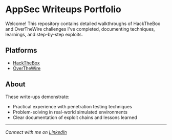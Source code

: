 # AppSec Writeups Portfolio

Welcome! This repository contains detailed walkthroughs of HackTheBox and OverTheWire challenges I've completed, documenting techniques, learnings, and step-by-step exploits.

## Platforms
- [HackTheBox](https://www.hackthebox.com)
- [OverTheWire](https://overthewire.org)

## About
These write-ups demonstrate:
- Practical experience with penetration testing techniques
- Problem-solving in real-world simulated environments
- Clear documentation of exploit chains and lessons learned

---

*Connect with me on [LinkedIn](https://www.linkedin.com/in/nlytn/)*
